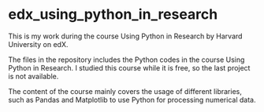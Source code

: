 # edx_using_python_in_research
This is my work during the course Using Python in Research by Harvard University on edX.

The files in the repository includes the Python codes in the course Using Python in Research. I studied this course while it is free, so
the last project is not available.

The content of the course mainly covers the usage of different libraries, such as Pandas and Matplotlib to use Python for processing numerical data.
